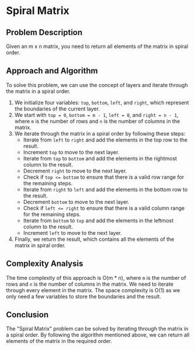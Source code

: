 # Spiral Matrix

## Problem Description

Given an m x n matrix, you need to return all elements of the matrix in spiral order.

## Approach and Algorithm

To solve this problem, we can use the concept of layers and iterate through the matrix in a spiral order.

1. We initialize four variables: `top`, `bottom`, `left`, and `right`, which represent the boundaries of the current layer.
2. We start with `top = 0`, `bottom = m - 1`, `left = 0`, and `right = n - 1`, where `m` is the number of rows and `n` is the number of columns in the matrix.
3. We iterate through the matrix in a spiral order by following these steps:
   - Iterate from `left` to `right` and add the elements in the top row to the result.
   - Increment `top` to move to the next layer.
   - Iterate from `top` to `bottom` and add the elements in the rightmost column to the result.
   - Decrement `right` to move to the next layer.
   - Check if `top <= bottom` to ensure that there is a valid row range for the remaining steps.
   - Iterate from `right` to `left` and add the elements in the bottom row to the result.
   - Decrement `bottom` to move to the next layer.
   - Check if `left <= right` to ensure that there is a valid column range for the remaining steps.
   - Iterate from `bottom` to `top` and add the elements in the leftmost column to the result.
   - Increment `left` to move to the next layer.
4. Finally, we return the result, which contains all the elements of the matrix in spiral order.

## Complexity Analysis

The time complexity of this approach is O(m * n), where `m` is the number of rows and `n` is the number of columns in the matrix. We need to iterate through every element in the matrix.
The space complexity is O(1) as we only need a few variables to store the boundaries and the result.

## Conclusion

The "Spiral Matrix" problem can be solved by iterating through the matrix in a spiral order. By following the algorithm mentioned above, we can return all elements of the matrix in the required order.
